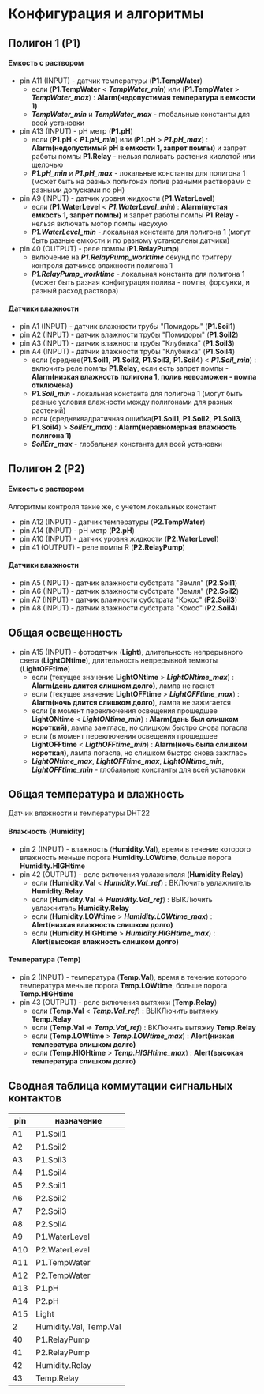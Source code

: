 # Конфигурация и алгоритмы

## Полигон 1 (P1)

#### Емкость с раствором
* pin A11 (INPUT) - датчик температуры (**P1.TempWater**) 
  * если (**P1.TempWater** < **_TempWater_min_**) или (**P1.TempWater** > **_TempWater_max_**) : **Alarm(недопустимая температура в емкости 1)**
  * **_TempWater_min_** и **_TempWater_max_** - глобальные константы для всей установки
* pin A13 (INPUT) - pH метр (**P1.pH**)
  * если (**P1.pH** < **_P1.pH_min_**) или (**P1.pH** > **_P1.pH_max_**) : **Alarm(недопустимый pH в емкости 1, запрет помпы)** и запрет работы помпы **P1.Relay** - нельзя поливать растения кислотой или щелочью
  * **_P1.pH_min_** и **_P1.pH_max_** - локальные константы для полигона 1 (может быть на разных полигонах полив разными растворами с разными допусками по pH)
* pin A9 (INPUT) - датчик уровня жидкости (**P1.WaterLevel**)
  * если (**P1.WaterLevel** < **_P1.WaterLevel_min_**) : **Alarm(пустая емкость 1, запрет помпы)** и запрет работы помпы **P1.Relay** - нельзя включать мотор помпы насухую
  * **_P1.WaterLevel_min_** - локальная константа для полигона 1 (могут быть разные емкости и по разному установлены датчики)
* pin 40 (OUTPUT) - реле помпы (**P1.RelayPump**)
  * включение на **_P1.RelayPump_worktime_** секунд по триггеру контроля датчиков влажности полигона 1
  * **_P1.RelayPump_worktime_** - локальная константа для полигона 1 (может быть разная конфигурация полива - помпы, форсунки, и разный расход раствора)

#### Датчики влажности
* pin A1 (INPUT) - датчик влажности трубы "Помидоры" (**P1.Soil1**)
* pin A2 (INPUT) - датчик влажности трубы "Помидоры" (**P1.Soil2**)
* pin A3 (INPUT) - датчик влажности трубы "Клубника" (**P1.Soil3**)
* pin A4 (INPUT) - датчик влажности трубы "Клубника" (**P1.Soil4**)
  * если (среднее(**P1.Soil1**, **P1.Soil2**, **P1.Soil3**, **P1.Soil4**) < **_P1.Soil_min_**) : включить реле помпы **P1.Relay**, если есть запрет помпы - **Alarm(низкая влажность полигона 1, полив невозможен - помпа отключена)**
  * **_P1.Soil_min_** - локальная константа для полигона 1 (могут быть разные условия влажности между полигонами для разных растений)
  * если (среднеквадратичная ошибка(**P1.Soil1**, **P1.Soil2**, **P1.Soil3**, **P1.Soil4**) > **_SoilErr_max_**) : **Alarm(неравномерная влажность полигона 1)**
  * **_SoilErr_max_** - глобальная константа для всей установки 

## Полигон 2 (P2)

#### Емкость с раствором

Алгоритмы контроля такие же, с учетом локальных констант

* pin A12 (INPUT) - датчик температуры (**P2.TempWater**) 
* pin A14 (INPUT) - pH метр (**P2.pH**)
* pin A10 (INPUT) - датчик уровня жидкости (**P2.WaterLevel**)
* pin 41 (OUTPUT) - реле помпы R (**P2.RelayPump**)

#### Датчики влажности
* pin A5 (INPUT) - датчик влажности субстрата "Земля" (**P2.Soil1**)
* pin A6 (INPUT) - датчик влажности субстрата "Земля" (**P2.Soil2**)
* pin A7 (INPUT) - датчик влажности субстрата "Кокос" (**P2.Soil3**)
* pin A8 (INPUT) - датчик влажности субстрата "Кокос" (**P2.Soil4**)

## Общая освещенность
* pin A15 (INPUT) - фотодатчик (**Light**), длительность непрерывного света (**LightONtime**), длительность непрерывной темноты (**LightOFFtime**)
  * если (текущее значение **LightONtime** > **_LightONtime_max_**) : **Alarm(день длится слишком долго)**, лампа не гаснет
  * если (текущее значение **LightOFFtime** > **_LightOFFtime_max_**) : **Alarm(ночь длится слишком долго)**, лампа не зажигается
  * если (в момент переключения освещения прошедшее **LightONtime** < **_LightONtime_min_**) : **Alarm(день был слишком короткий)**, лампа зажглась, но слишком быстро снова погасла
  * если (в момент переключения освещения прошедшее **LightOFFtime** < **_LigthOFFtime_min_**) : **Alarm(ночь была слишком короткая)**, лампа погасла, но слишком быстро снова зажглась
  * **_LightONtime_max_**, **_LightOFFtime_max_**, **_LightONtime_min_**, **_LightOFFtime_min_** - глобальные константы для всей установки
  
## Общая температура и влажность

Датчик влажности и температуры DHT22

#### Влажность (Humidity)

* pin 2 (INPUT) - влажность (**Humidity.Val**), время в течение которого влажность меньше порога **Humidity.LOWtime**, больше порога **Humidity.HIGHtime**
* pin 42 (OUTPUT) - реле включения увлажнителя (**Humidity.Relay**)
  * если (**Humidity.Val** < **_Humidity.Val_ref_**) : ВКЛючить увлажнитель **Humidity.Relay**
  * если (**Humidity.Val** => **_Humidity.Val_ref_**) : ВЫКЛючить увлажнитель **Humidity.Relay**
  * если (**Humidity.LOWtime** > **_Humidity.LOWtime_max_**) : **Alert(низкая влажность слишком долго)**
  * если (**Humidity.HIGHtime** > **_Humidity.HIGHtime_max_**) : **Alert(высокая влажность слишком долго)**

#### Температура (Temp)

* pin 2 (INPUT) - температура (**Temp.Val**), время в течение которого температура меньше порога **Temp.LOWtime**, больше порога **Temp.HIGHtime**
* pin 43 (OUTPUT) - реле включения вытяжки (**Temp.Relay**)
  * если (**Temp.Val** < **_Temp.Val_ref_**) : ВЫКЛючить вытяжку **Temp.Relay**
  * если (**Temp.Val** => **_Temp.Val_ref_**) : ВКЛючить вытяжку **Temp.Relay**
  * если (**Temp.LOWtime** > **_Temp.LOWtime_max_**) : **Alert(низкая температура слишком долго)**
  * если (**Temp.HIGHtime** > **_Temp.HIGHtime_max_**) : **Alert(высокая температура слишком долго)**

## Сводная таблица коммутации сигнальных контактов

| pin | назначение |
|- | - |
| A1 | P1.Soil1 |
| A2 | P1.Soil2 |
| A3 | P1.Soil3 |
| A4 | P1.Soil4 |
| A5 | P2.Soil1 |
| A6 | P2.Soil2 |
| A7 | P2.Soil3 |
| A8 | P2.Soil4 |
| A9 | P1.WaterLevel |
| A10 | P2.WaterLevel |
| A11 | P1.TempWater |
| A12 | P2.TempWater |
| A13 | P1.pH |
| A14 | P2.pH |
| A15 | Light |
| 2 | Humidity.Val, Temp.Val |
| 40 | P1.RelayPump |
| 41 | P2.RelayPump |
| 42 | Humidity.Relay |
| 43 | Temp.Relay |
